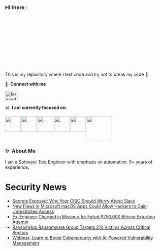 ### Hi there <a href="https://www.gautamkrishnar.com/"><img src="https://media.giphy.com/media/hvRJCLFzcasrR4ia7z/giphy.gif" width="5%"></a>
This is my repository where I test code and try not to break my code :rofl:

🔗 &nbsp;**Connect with me**
<p align="left">
<a href="https://linkedin.com/in/fernandorlcruz" target="blank"><img align="center" src="https://raw.githubusercontent.com/rahuldkjain/github-profile-readme-generator/master/src/images/icons/Social/linked-in-alt.svg" alt="fernando cruz" height="30" width="40" /></a>
  
📊 &nbsp;**I am currently focused on:**

<img align="left" width='50' height='50' src="https://cdn.jsdelivr.net/gh/devicons/devicon/icons/python/python-original-wordmark.svg" />
<img align="left" width='50' height='50' src="https://cdn.jsdelivr.net/gh/devicons/devicon/icons/csharp/csharp-original.svg" />
<img align="left" width='50' height='50' src="https://cdn.jsdelivr.net/gh/devicons/devicon/icons/jenkins/jenkins-original.svg" />
<img align="left" width='50' height='50' src="https://specflow.org/wp-content/uploads/2021/05/SpecFlow-Icon.png" />
<img align="left" width='50' height='50' src="https://www.svgrepo.com/show/306098/githubactions.svg" />
<img width='80' height='80' src="https://cdn2.vectorstock.com/i/1000x1000/64/81/security-testing-concept-icon-safety-audit-key-vector-29166481.jpg" />
          
          
  
### ✨&nbsp; About Me

I am a Software Test Engineer with emphasis on automation. 9+ years of experience.

# Security News
<!-- BLOG-POST-LIST:START -->
- [Secrets Exposed: Why Your CISO Should Worry About Slack](https://thehackernews.com/2024/09/secrets-exposed-why-your-ciso-should.html)
- [New Flaws in Microsoft macOS Apps Could Allow Hackers to Gain Unrestricted Access](https://thehackernews.com/2024/09/new-flaws-in-microsoft-macos-apps-could.html)
- [Ex-Engineer Charged in Missouri for Failed $750,000 Bitcoin Extortion Attempt](https://thehackernews.com/2024/09/ex-engineer-charged-in-missouri-for.html)
- [RansomHub Ransomware Group Targets 210 Victims Across Critical Sectors](https://thehackernews.com/2024/09/ransomhub-ransomware-group-targets-210.html)
- [Webinar: Learn to Boost Cybersecurity with AI-Powered Vulnerability Management](https://thehackernews.com/2024/09/webinar-learn-to-boost-cybersecurity.html)
<!-- BLOG-POST-LIST:END -->
